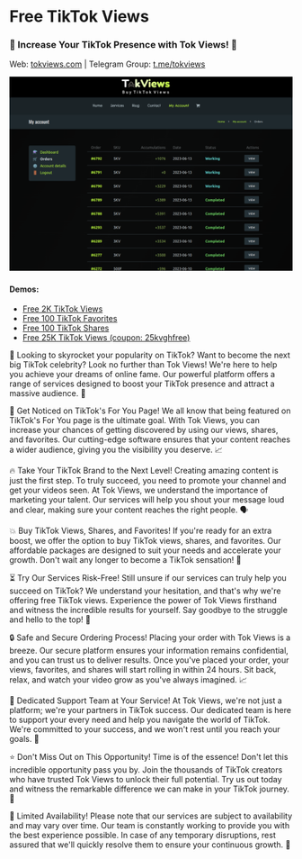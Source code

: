 # Free TikTok Views

### 🌟 Increase Your TikTok Presence with Tok Views! 🚀

Web: [tokviews.com](https://tokviews.com) | Telegram Group: [t.me/tokviews](https://t.me/tokviews)

![](Captura%20desde%202023-06-12%2022-05-46.png?raw=true)

#### Demos:

- [Free 2K TikTok Views](https://tokviews.com/service/free-2k-tiktok-views/)
- [Free 100 TikTok Favorites](https://tokviews.com/service/free-100-tiktok-favorites/)
- [Free 100 TikTok Shares](https://tokviews.com/service/free-100-tiktok-shares/)
- [Free 25K TikTok Views (coupon: 25kvghfree)](https://tokviews.com/service/buy-25k-tiktok-views/)



🎯 Looking to skyrocket your popularity on TikTok? Want to become the next big TikTok celebrity? Look no further than Tok Views! We're here to help you achieve your dreams of online fame. Our powerful platform offers a range of services designed to boost your TikTok presence and attract a massive audience. 🌟

👀 Get Noticed on TikTok's For You Page!
We all know that being featured on TikTok's For You page is the ultimate goal. With Tok Views, you can increase your chances of getting discovered by using our views, shares, and favorites. Our cutting-edge software ensures that your content reaches a wider audience, giving you the visibility you deserve. 📈

🔥 Take Your TikTok Brand to the Next Level!
Creating amazing content is just the first step. To truly succeed, you need to promote your channel and get your videos seen. At Tok Views, we understand the importance of marketing your talent. Our services will help you shout your message loud and clear, making sure your content reaches the right people. 🗣️

💥 Buy TikTok Views, Shares, and Favorites!
If you're ready for an extra boost, we offer the option to buy TikTok views, shares, and favorites. Our affordable packages are designed to suit your needs and accelerate your growth. Don't wait any longer to become a TikTok sensation! 🚀

⏳ Try Our Services Risk-Free!
Still unsure if our services can truly help you succeed on TikTok? We understand your hesitation, and that's why we're offering free TikTok views. Experience the power of Tok Views firsthand and witness the incredible results for yourself. Say goodbye to the struggle and hello to the top! 💯

🔒 Safe and Secure Ordering Process!
Placing your order with Tok Views is a breeze. Our secure platform ensures your information remains confidential, and you can trust us to deliver results. Once you've placed your order, your views, favorites, and shares will start rolling in within 24 hours. Sit back, relax, and watch your video grow as you've always imagined. 📈

🙌 Dedicated Support Team at Your Service!
At Tok Views, we're not just a platform; we're your partners in TikTok success. Our dedicated team is here to support your every need and help you navigate the world of TikTok. We're committed to your success, and we won't rest until you reach your goals. 🤝

⭐ Don't Miss Out on This Opportunity!
Time is of the essence! Don't let this incredible opportunity pass you by. Join the thousands of TikTok creators who have trusted Tok Views to unlock their full potential. Try us out today and witness the remarkable difference we can make in your TikTok journey. 🚀

📢 Limited Availability!
Please note that our services are subject to availability and may vary over time. Our team is constantly working to provide you with the best experience possible. In case of any temporary disruptions, rest assured that we'll quickly resolve them to ensure your continuous growth. 🔄





